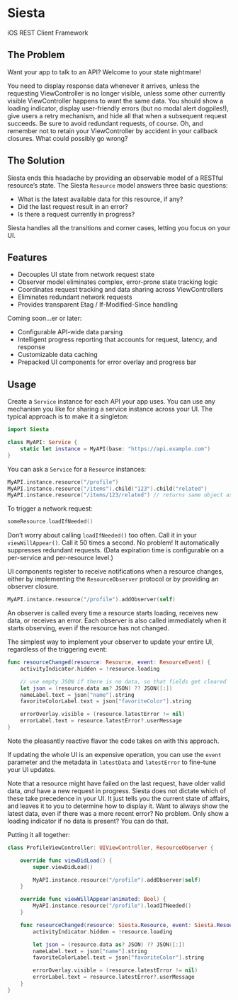 # Siesta

iOS REST Client Framework

## The Problem

Want your app to talk to an API? Welcome to your state nightmare!

You need to display response data whenever it arrives, unless the requesting ViewController is no longer visible, unless some other currently visible ViewController happens to want the same data. You should show a loading indicator, display user-friendly errors (but no modal alert dogpiles!), give users a retry mechanism, and hide all that when a subsequent request succeeds. Be sure to avoid redundant requests, of course. Oh, and remember not to retain your ViewController by accident in your callback closures. What could possibly go wrong?

## The Solution

Siesta ends this headache by providing an observable model of a RESTful resource’s state. The Siesta `Resource` model answers three basic questions:

* What is the latest available data for this resource, if any?
* Did the last request result in an error?
* Is there a request currently in progress?

Siesta handles all the transitions and corner cases, letting you focus on your UI.

## Features

* Decouples UI state from network request state
* Observer model eliminates complex, error-prone state tracking logic
* Coordinates request tracking and data sharing across ViewControllers
* Eliminates redundant network requests
* Provides transparent Etag / If-Modified-Since handling

Coming soon…er or later:

* Configurable API-wide data parsing
* Intelligent progress reporting that accounts for request, latency, and response
* Customizable data caching
* Prepacked UI components for error overlay and progress bar

## Usage

Create a `Service` instance for each API your app uses. You can use any mechanism you like for sharing a service instance across your UI. The typical approach is to make it a singleton:

```swift
import Siesta

class MyAPI: Service {
    static let instance = MyAPI(base: "https://api.example.com")
}
```

You can ask a `Service` for a `Resource` instances:

```swift
MyAPI.instance.resource("/profile")
MyAPI.instance.resource("/items").child("123").child("related")
MyAPI.instance.resource("/items/123/related") // returns same object as above
```

To trigger a network request:

```swift
someResource.loadIfNeeded()
```

Don’t worry about calling `loadIfNeeded()` too often. Call it in your `viewWillAppear()`. Call it 50 times a second. No problem! It automatically suppresses redundant requests. (Data expiration time is configurable on a per-service and per-resource level.)

UI components register to receive notifications when a resource changes, either by implementing the `ResourceObserver` protocol or by providing an observer closure. 

```swift
MyAPI.instance.resource("/profile").addObserver(self)
```

An observer is called every time a resource starts loading, receives new data, or receives an error. Each observer is also called immediately when it starts observing, even if the resource has not changed.

The simplest way to implement your observer to update your entire UI, regardless of the triggering event:

```swift
func resourceChanged(resource: Resource, event: ResourceEvent) {
    activityIndicator.hidden = !resource.loading

    // use empty JSON if there is no data, so that fields get cleared
    let json = (resource.data as? JSON) ?? JSON([:])
    nameLabel.text = json["name"].string
    favoriteColorLabel.text = json["favoriteColor"].string

    errorOverlay.visible = (resource.latestError != nil)
    errorLabel.text = resource.latestError?.userMessage
}
```

Note the pleasantly reactive flavor the code takes on with this approach.

If updating the whole UI is an expensive operation, you can use the `event` parameter and the metadata in `latestData` and `latestError` to fine-tune your UI updates.

Note that a resource might have failed on the last request, have older valid data, _and_ have a new request in progress. Siesta does not dictate which of these take precedence in your UI. It just tells you the current state of affairs, and leaves it to you to determine how to display it. Want to always show the latest data, even if there was a more recent error? No problem. Only show a loading indicator if no data is present? You can do that.

Putting it all together:

```swift
class ProfileViewController: UIViewController, ResourceObserver {

    override func viewDidLoad() {
        super.viewDidLoad()

        MyAPI.instance.resource("/profile").addObserver(self)
    }

    override func viewWillAppear(animated: Bool) {
        MyAPI.instance.resource("/profile").loadIfNeeded()
    }

    func resourceChanged(resource: Siesta.Resource, event: Siesta.ResourceEvent) {
        activityIndicator.hidden = !resource.loading

        let json = (resource.data as? JSON) ?? JSON([:])
        nameLabel.text = json["name"].string
        favoriteColorLabel.text = json["favoriteColor"].string

        errorOverlay.visible = (resource.latestError != nil)
        errorLabel.text = resource.latestError?.userMessage
    }
}
```
